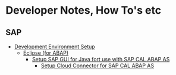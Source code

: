 # Developer Notes, How To's etc

## SAP

- [Development Environment Setup](https://github.com/aawa69/Notes/tree/main/SAP/Dev_Setup)
  - [Eclipse (for ABAP)](https://github.com/aawa69/Notes/tree/main/SAP/Dev_Setup/Eclipse)
    - [Setup SAP GUI for Java fort use with SAP CAL ABAP AS](https://github.com/aawa69/Notes/blob/main/SAP/Dev_Setup/Eclipse/sap-gui-for-java-on-sap-cal-as-abap.md)  
      - [Setup Cloud Connector for SAP CAL ABAP AS](https://github.com/aawa69/Notes/blob/main/SAP/Dev_Setup/Eclipse/setup-cloud-connectorfor-sap-cal-as-abap.md)  
